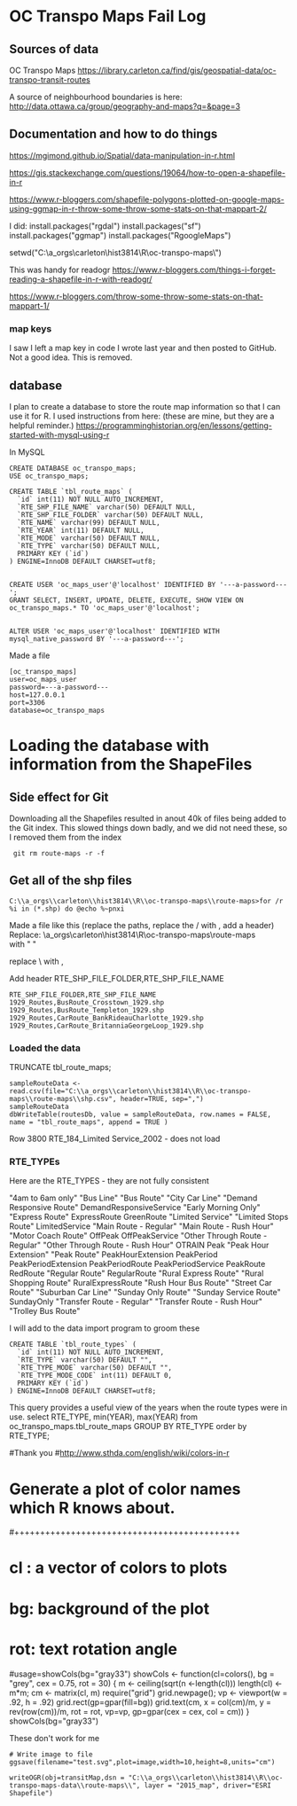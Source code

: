 # OC Transpo Maps Fail Log

## Sources of data
OC Transpo Maps
https://library.carleton.ca/find/gis/geospatial-data/oc-transpo-transit-routes

A source of neighbourhood boundaries is here:
http://data.ottawa.ca/group/geography-and-maps?q=&page=3

## Documentation and how to do things
https://mgimond.github.io/Spatial/data-manipulation-in-r.html

https://gis.stackexchange.com/questions/19064/how-to-open-a-shapefile-in-r

https://www.r-bloggers.com/shapefile-polygons-plotted-on-google-maps-using-ggmap-in-r-throw-some-throw-some-stats-on-that-mappart-2/

I did:
install.packages("rgdal")
install.packages("sf")
install.packages("ggmap")
install.packages("RgoogleMaps")


setwd("C:\\a_orgs\\carleton\\hist3814\\R\\oc-transpo-maps\\")

This was handy for readogr
https://www.r-bloggers.com/things-i-forget-reading-a-shapefile-in-r-with-readogr/

https://www.r-bloggers.com/throw-some-throw-some-stats-on-that-mappart-1/

### map keys
I saw I left a map key in code I wrote last year and then posted to GitHub.  Not a good idea. This is removed.


## database
I plan to create a database to store the route map information so that I can use it for R.
I used instructions from here: (these are mine, but they are a helpful reminder.)
https://programminghistorian.org/en/lessons/getting-started-with-mysql-using-r

In MySQL
```
CREATE DATABASE oc_transpo_maps;
USE oc_transpo_maps;

CREATE TABLE `tbl_route_maps` (
  `id` int(11) NOT NULL AUTO_INCREMENT,
  `RTE_SHP_FILE_NAME` varchar(50) DEFAULT NULL,
  `RTE_SHP_FILE_FOLDER` varchar(50) DEFAULT NULL,
  `RTE_NAME` varchar(99) DEFAULT NULL,
  `RTE_YEAR` int(11) DEFAULT NULL,
  `RTE_MODE` varchar(50) DEFAULT NULL,
  `RTE_TYPE` varchar(50) DEFAULT NULL,
  PRIMARY KEY (`id`)
) ENGINE=InnoDB DEFAULT CHARSET=utf8;


CREATE USER 'oc_maps_user'@'localhost' IDENTIFIED BY '---a-password---';
GRANT SELECT, INSERT, UPDATE, DELETE, EXECUTE, SHOW VIEW ON oc_transpo_maps.* TO 'oc_maps_user'@'localhost';


ALTER USER 'oc_maps_user'@'localhost' IDENTIFIED WITH mysql_native_password BY '---a-password---';
```

Made a file
```
[oc_transpo_maps]
user=oc_maps_user
password=---a-password---
host=127.0.0.1
port=3306
database=oc_transpo_maps
```
# Loading the database with information from the ShapeFiles

## Side effect for Git
Downloading all the Shapefiles resulted in anout 40k of files being added to the Git index.
This slowed things down badly, and we did not need these, so I removed them from the index

```
 git rm route-maps -r -f
```

## Get all of the shp files
```
C:\\a_orgs\\carleton\\hist3814\\R\\oc-transpo-maps\\route-maps>for /r %i in (*.shp) do @echo %~pnxi
```

Made a file like this (replace the paths, replace the / with , add a header)
Replace:
\a_orgs\carleton\hist3814\R\oc-transpo-maps\route-maps\
with " "

replace \ with ,

Add header
RTE_SHP_FILE_FOLDER,RTE_SHP_FILE_NAME

```
RTE_SHP_FILE_FOLDER,RTE_SHP_FILE_NAME
1929_Routes,BusRoute_Crosstown_1929.shp 
1929_Routes,BusRoute_Templeton_1929.shp 
1929_Routes,CarRoute_BankRideauCharlotte_1929.shp 
1929_Routes,CarRoute_BritanniaGeorgeLoop_1929.shp 
```

### Loaded the data

TRUNCATE tbl_route_maps;

```
sampleRouteData <- read.csv(file="C:\\a_orgs\\carleton\\hist3814\\R\\oc-transpo-maps\\route-maps\\shp.csv", header=TRUE, sep=",")
sampleRouteData
dbWriteTable(routesDb, value = sampleRouteData, row.names = FALSE, name = "tbl_route_maps", append = TRUE ) 
```
Row 3800  RTE_184_Limited Service_2002  - does not load

### RTE_TYPEs

Here are the RTE_TYPES - they are not fully consistent

"4am to 6am only"
"Bus Line"
"Bus Route"
"City Car Line"
"Demand Responsive Route"
DemandResponsiveService
"Early Morning Only"
"Express Route"
ExpressRoute
GreenRoute
"Limited Service"
"Limited Stops Route"
LimitedService
"Main Route - Regular"
"Main Route - Rush Hour"
"Motor Coach Route"
OffPeak
OffPeakService
"Other Through Route - Regular"
"Other Through Route - Rush Hour"
OTRAIN
Peak
"Peak Hour Extension"
"Peak Route"
PeakHourExtension
PeakPeriod
PeakPeriodExtension
PeakPeriodRoute
PeakPeriodService
PeakRoute
RedRoute
"Regular Route"
RegularRoute
"Rural Express Route"
"Rural Shopping Route"
RuralExpressRoute
"Rush Hour Bus Route"
"Street Car Route"
"Suburban Car Line"
"Sunday Only Route"
"Sunday Service Route"
SundayOnly
"Transfer Route - Regular"
"Transfer Route - Rush Hour"
"Trolley Bus Route"

I will add to the data import program to groom these

```
CREATE TABLE `tbl_route_types` (
  `id` int(11) NOT NULL AUTO_INCREMENT,
  `RTE_TYPE` varchar(50) DEFAULT "",
  `RTE_TYPE_MODE` varchar(50) DEFAULT "",
  `RTE_TYPE_MODE_CODE` int(11) DEFAULT 0,
  PRIMARY KEY (`id`)
) ENGINE=InnoDB DEFAULT CHARSET=utf8;
```
This query provides a useful view of the years when the route types were in use.
select RTE_TYPE, min(YEAR), max(YEAR) from oc_transpo_maps.tbl_route_maps GROUP BY RTE_TYPE order by RTE_TYPE;

#Thank you
#http://www.sthda.com/english/wiki/colors-in-r

# Generate a plot of color names which R knows about.
#++++++++++++++++++++++++++++++++++++++++++++
# cl : a vector of colors to plots
# bg: background of the plot
# rot: text rotation angle
#usage=showCols(bg="gray33")
showCols <- function(cl=colors(), bg = "grey",
                     cex = 0.75, rot = 30) {
  m <- ceiling(sqrt(n <-length(cl)))
  length(cl) <- m*m; cm <- matrix(cl, m)
  require("grid")
  grid.newpage(); vp <- viewport(w = .92, h = .92)
  grid.rect(gp=gpar(fill=bg))
  grid.text(cm, x = col(cm)/m, y = rev(row(cm))/m, rot = rot,
            vp=vp, gp=gpar(cex = cex, col = cm))
}
showCols(bg="gray33")

These don't work for me

```
# Write image to file
ggsave(filename="test.svg",plot=image,width=10,height=8,units="cm")

writeOGR(obj=transitMap,dsn = "C:\\a_orgs\\carleton\\hist3814\\R\\oc-transpo-maps-data\\route-maps\\", layer = "2015_map", driver="ESRI Shapefile")
```

